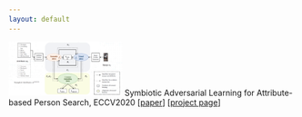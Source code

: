 ```yaml
---
layout: default
---
```

<img src="imgs/model.png" alt="model structure" width="200"> Symbiotic Adversarial Learning for Attribute-based Person Search, ECCV2020 [[paper](https://arxiv.org/abs/2007.09609)] [[project page](SAL.md)]

